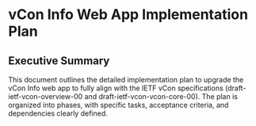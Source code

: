 # vCon Info Web App Implementation Plan

## Executive Summary
This document outlines the detailed implementation plan to upgrade the vCon Info web app to fully align with the IETF vCon specifications (draft-ietf-vcon-overview-00 and draft-ietf-vcon-vcon-core-00). The plan is organized into phases, with specific tasks, acceptance criteria, and dependencies clearly defined.